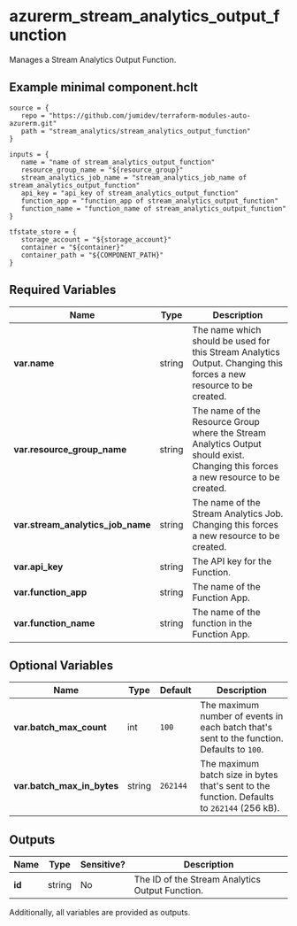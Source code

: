 # azurerm_stream_analytics_output_function

Manages a Stream Analytics Output Function.

## Example minimal component.hclt

```hcl
source = {
   repo = "https://github.com/jumidev/terraform-modules-auto-azurerm.git" 
   path = "stream_analytics/stream_analytics_output_function" 
}

inputs = {
   name = "name of stream_analytics_output_function" 
   resource_group_name = "${resource_group}" 
   stream_analytics_job_name = "stream_analytics_job_name of stream_analytics_output_function" 
   api_key = "api_key of stream_analytics_output_function" 
   function_app = "function_app of stream_analytics_output_function" 
   function_name = "function_name of stream_analytics_output_function" 
}

tfstate_store = {
   storage_account = "${storage_account}" 
   container = "${container}" 
   container_path = "${COMPONENT_PATH}" 
}

```

## Required Variables

| Name | Type |  Description |
| ---- | --------- |  ----------- |
| **var.name** | string |  The name which should be used for this Stream Analytics Output. Changing this forces a new resource to be created. | 
| **var.resource_group_name** | string |  The name of the Resource Group where the Stream Analytics Output should exist. Changing this forces a new resource to be created. | 
| **var.stream_analytics_job_name** | string |  The name of the Stream Analytics Job. Changing this forces a new resource to be created. | 
| **var.api_key** | string |  The API key for the Function. | 
| **var.function_app** | string |  The name of the Function App. | 
| **var.function_name** | string |  The name of the function in the Function App. | 

## Optional Variables

| Name | Type |  Default  |  Description |
| ---- | --------- |  ----------- | ----------- |
| **var.batch_max_count** | int |  `100`  |  The maximum number of events in each batch that's sent to the function. Defaults to `100`. | 
| **var.batch_max_in_bytes** | string |  `262144`  |  The maximum batch size in bytes that's sent to the function. Defaults to `262144` (256 kB). | 



## Outputs

| Name | Type | Sensitive? | Description |
| ---- | ---- | --------- | --------- |
| **id** | string | No  | The ID of the Stream Analytics Output Function. | 

Additionally, all variables are provided as outputs.

